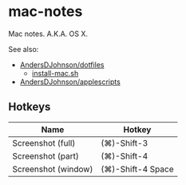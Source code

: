 # mac-notes
Mac notes. A.K.A. OS X.

See also:
* [AndersDJohnson/dotfiles](https://github.com/AndersDJohnson/dotfiles)
  * [install-mac.sh](https://github.com/AndersDJohnson/dotfiles/blob/master/install-mac.sh)
* [AndersDJohnson/applescripts](https://github.com/AndersDJohnson/applescripts)

## Hotkeys

Name | Hotkey
--- | ---
Screenshot (full) | (⌘)-Shift-3
Screenshot (part) | (⌘)-Shift-4
Screenshot (window) | (⌘)-Shift-4 Space
